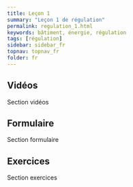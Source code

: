 ```yaml
---
title: Leçon 1
summary: "Leçon 1 de régulation"
permalink: regulation_1.html
keywords: bâtiment, énergie, régulation
tags: [régulation]
sidebar: sidebar_fr
topnav: topnav_fr
folder: fr
---
```


## Vidéos

Section vidéos

## Formulaire

Section formulaire

## Exercices

Section exercices
